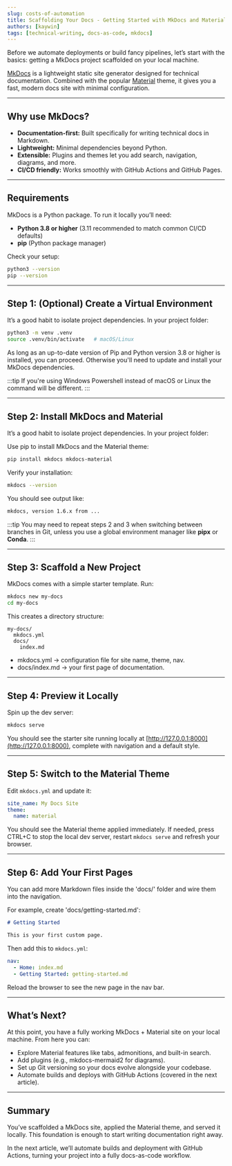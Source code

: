 ```yaml
---
slug: costs-of-automation
title: Scaffolding Your Docs - Getting Started with MkDocs and Material
authors: [kaywin]
tags: [technical-writing, docs-as-code, mkdocs]
---
```


Before we automate deployments or build fancy pipelines, let’s start with the basics: getting a  MkDocs project scaffolded on your local machine.

[MkDocs](https://www.mkdocs.org/) is a lightweight static site generator designed for technical documentation. Combined with the popular [Material](https://squidfunk.github.io/mkdocs-material/) theme, it gives you a fast, modern docs site with minimal configuration.

---

## Why use MkDocs?
- **Documentation-first:** Built specifically for writing technical docs in Markdown.  
- **Lightweight:** Minimal dependencies beyond Python.  
- **Extensible:** Plugins and themes let you add search, navigation, diagrams, and more.  
- **CI/CD friendly:** Works smoothly with GitHub Actions and GitHub Pages.  

---

## Requirements
MkDocs is a Python package. To run it locally you’ll need:
- **Python 3.8 or higher** (3.11 recommended to match common CI/CD defaults)  
- **pip** (Python package manager)  

Check your setup:  
```bash title="Bash"
python3 --version
pip --version
```

---

## Step 1: (Optional) Create a Virtual Environment

It’s a good habit to isolate project dependencies. In your project folder:

```bash title="Bash"
python3 -m venv .venv
source .venv/bin/activate   # macOS/Linux
```

As long as an up-to-date version of Pip and Python version 3.8 or higher is installed, you can proceed. Otherwise you'll need to update and install your MkDocs dependencies.

:::tip
If you're using Windows Powershell instead of macOS or Linux the command will be different.
:::

---

## Step 2: Install MkDocs and Material

It’s a good habit to isolate project dependencies. In your project folder:

Use pip to install MkDocs and the Material theme:

```bash title="Bash"
pip install mkdocs mkdocs-material
```

Verify your installation:
```bash title="Bash"
mkdocs --version
```

You should see output like:

```bash title="Bash"
mkdocs, version 1.6.x from ...
```

:::tip
You may need to repeat steps 2 and 3 when switching between branches in Git, unless you use a global environment manager like **pipx** or **Conda**.
:::

---

## Step 3: Scaffold a New Project

MkDocs comes with a simple starter template. Run:
```bash title="Bash"
mkdocs new my-docs
cd my-docs
```

This creates a directory structure:

```
my-docs/
  mkdocs.yml
  docs/
    index.md
```

- mkdocs.yml → configuration file for site name, theme, nav.
- docs/index.md → your first page of documentation.

---

## Step 4: Preview it Locally

Spin up the dev server:

```bash title="Bash"
mkdocs serve
```

You should see the starter site running locally at [http://127.0.0.1:8000](http://127.0.0.1:8000), complete with navigation and a default style.

---

## Step 5: Switch to the Material Theme

Edit `mkdocs.yml` and update it:

```yaml title="YAML"
site_name: My Docs Site
theme:
  name: material
```

You should see the Material theme applied immediately. If needed, press CTRL+C to stop the local dev server, restart `mkdocs serve` and refresh your browser.

--- 

## Step 6: Add Your First Pages

You can add more Markdown files inside the 'docs/' folder and wire them into the navigation.

For example, create 'docs/getting-started.md':

```markdown title="Markdown"
# Getting Started

This is your first custom page.
```

Then add this to `mkdocs.yml`:
```yaml title="YAML"
nav:
  - Home: index.md
  - Getting Started: getting-started.md
```

Reload the browser to see the new page in the nav bar.

---

## What’s Next?

At this point, you have a fully working MkDocs + Material site on your local machine. From here you can:

- Explore Material features like tabs, admonitions, and built-in search.
- Add plugins (e.g., mkdocs-mermaid2 for diagrams).
- Set up Git versioning so your docs evolve alongside your codebase.
- Automate builds and deploys with GitHub Actions (covered in the next article).

---

## Summary

You’ve scaffolded a MkDocs site, applied the Material theme, and served it locally. This foundation is enough to start writing documentation right away.

In the next article, we’ll automate builds and deployment with GitHub Actions, turning your project into a fully docs-as-code workflow.